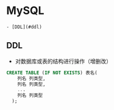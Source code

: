 # MySQL
    - [DDL](#ddl)



## DDL
* 对数据库或表的结构进行操作（增删改）
```sql
CREATE TABLE (IF NOT EXISTS) 表名(
    列名 列类型,
    列名 列类型,
    ...
    列名 列类型
  );
```
